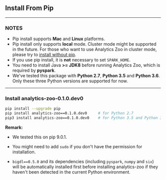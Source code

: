 ## Install From Pip

---
### **NOTES**

- Pip install supports __Mac__ and __Linux__ platforms.
- Pip install only supports __local__ mode. Cluster mode might be supported in the future. For those who want to use Analytics Zoo in cluster mode, please try to [install without pip](./install-without-pip.md).
- If you use pip install, it is __not__ necessary to set `SPARK_HOME`.
- You need to install Java __>= JDK8__ before running Analytics Zoo, which is required by __pyspark__.
- We've tested this package with __Python 2.7__, __Python 3.5__ and __Python 3.6__. Only these three Python versions are supported for now.

---
### **Install analytics-zoo-0.1.0.dev0**

```bash
pip install --upgrade pip
pip install analytics-zoo==0.1.0.dev0     # for Python 2.7
pip3 install analytics-zoo==0.1.0.dev0    # for Python 3.5 and Python 3.6
```

**Remark:**

- We tested this on pip 9.0.1.

- You might need to add `sudo` if you don't have the permission for installation.

- `bigdl==0.5.0` and its dependencies (including `pyspark`, `numpy` and `six`) will be automatically installed first before installing analytics-zoo if they haven't been detected in the current Python environment.
